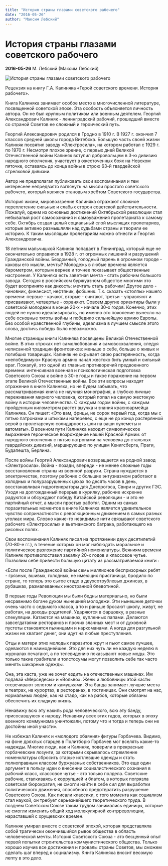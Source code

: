 ```yaml
---
title: "История страны глазами советского рабочего"
date: "2016-05-26"
author: "Максим Лебский"
---
```


# История страны глазами советского рабочего

**2016-05-26** М. Лебский (Максим Лебский)

![История страны глазами советского рабочего](http://loveread.ec/img/photo_books/49592.jpg)

Рецензия на книгу Г.А. Калиняка «Герой советского времени. История рабочего».

Книга Калиняка занимает особое место в многочисленной литературе, посвященной советской эпохе. Эта особость объясняется личность автора. Он не был крупным политиком или военным деятелем. Георгий Александрович Калиняк - ленинградский рабочий, прошедший вместе со страной Советов ее сложный и героический путь.

Георгий Александрович родился в Гродно в 1910 г. В 1927 г. окончил 7 классов средней школы города Витебска. Большую часть своей жизни Калиняк посвятил заводу «Электросила», на котором работал с 1929 г. по 1970 г. Несмотря плохое зрение, с первых дней Великой Отечественной войны Калиняк вступил добровольцем в 3-ю дивизию народного ополчения, участвует в ожесточенных боях на Невском пяточке, оставаясь до конца войны в строю 63-й гвардейской стрелковой дивизии.

Автор не предполагал публиковать свои воспоминания и тем интереснее непредвзято взглянуть на мысли простого советского рабочего, который являлся становым хребтом Советского государства.

История жизни, мировоззрение Калиняка отражают сложное переплетение сильных и слабых сторон советской действительности. Пожалуй, одним из основных достижений Октябрьской революции стал небывалый рост самосознания и самоуважения пролетариата к самому себе. Октябрь создал целый социальный слой мыслящих пролетариев, которые активно размышляли над судьбами страны и творили ее историю. К таким мыслящим пролетариям можно отнести и Георгия Александровича.

18 летним мальчишкой Калиняк попадает в Ленинград, который еще не окончательно оправился в 1928 г. от огромных лишений и разрушений Гражданской войны. Бездомный, голодный парень в огромном городе - каковы его мысли, мечты? Молодежь в любые времена является барометром, которым вернее и точнее показывает общественные настроения. У Калиняка есть заветная мечта - стать рабочим большого завода. Сегодня в российском буржуазном обществе многими это будет воспринято как дикость: мечтать стать рабочим! Другое дело - чиновник, финансист, нефтяник, фсбшник. Т.к. сказать «столпы» нашего времени: первые - качают, вторые - считают, третьи - управляют и присваивают, четвертые - охраняют. Совсем другие ориентиры были у советской молодежи в конце 20-х - начале 30-х годов. Конечно, этих людей не нужно идеализировать, но именно это поколение вынесло на себе основные тяготы войны и победило сильнейшую армию Европы. Без особой нравственной глубины, идеализма в лучшем смысле этого слова, достичь победы было невозможно.

Многие страницы книги Калиняка посвящены Великой Отечественной войне. В этих строках нет самолюбования и самовосхваления, следуя неписанной традиции фронтовиков: меньше о себе, больше о живых и погибших товарищах. Калиняк не скрывает свою растерянность, когда «непобедимую» Красную армию начал жестоко бить умный и сильный враг. Пожалуй, это одной из главных противоречий предвоенного времени: интенсивная военная и психологическая подготовка Советского Союза к войне в 30-е годы и такое поражение на первом этапе Великой Отечественные войны. Все эти вопросы находят отражение в книге Калиняка, но не будем забывать, что рассматриваемая книга не научная монография, а глубоко личные переживания мирного человека, который попал на самую жестокую войну в истории человечества. С каждым годом войны, с каждым пройденным километром растет выучка и знания красноармейца Калиняка. Он пишет: «Это вам, фрицы, не сорок первый год, когда мы с пятью патронами и штыками наперевес, с еще не до конца растерянной верой в пролетарскую солидарность шли на ваши пулеметы и автоматы». В военном пути Калиняка находит символическое выражение героическое возрождение нашей Красной Армии: от народного ополчения с пятью патронами на человека до стальных гвардейских дивизий, марширующих по улицам Кенигсберга, Праги, Будапешта, Берлина.

После войны Георгий Александрович возвращается на родной завод «Электросила». Война - позади, впереди - не менее сложные годы восстановления страны из военной разрухи. Страна нуждается в электричестве, поэтому рабочие с большие энтузиазмом работают в холодных и полуразрушенных цехах по десять часов в день, восстанавливая гидрогенераторы для Днепрогэса, Свири и других ГЭС. Уходя на долгожданный перерыв в курилку, рабочие искренне радуются и обсуждают победу Китайской революции - и это не партийный отчет, а мысли простых работяг. Одним из самых поразительных моментов в книге Калиняка является удивительное чувство сопричастности с революционным движением в самых разных уголках мира. Словно какие-то невидимые нити связывают советского рабочего «Электросилы» и вьетнамского батрака, работающего на рисовых полях.

Свои воспоминания Калиняк писал на протяжении двух десятилетий (70-80-е гг.), в течение которых он мог наблюдать моральное и политическое разложение партийной номенклатуры. Веяниям времени Калиняк противопоставил закалку 20-х годов и классовое чутье. Позволим себе привести большую цитату из рассматриваемой книги :

«Если после Гражданской войны семь миллионов беспризорных ребят - грязных, вшивых, голодных, не имеющих пристанища, бродило по стране, то теперь это сытое стадо в двухсотрублевых джинсах, в рубашках, размалеванных иностранной блевотиной.

В первые годы Революции мы были бедны материально, но были несравнимо богаче духом нынешней молодежи. Эти нынешние деточки очень часто с седьмого класса, а то и раньше бросают школу, живут, не работая, на доходы родителей. Ударяются в фарцовку, в разные спекуляции. Катаются на машинах, купленных папами. Делаются завсегдатаями ресторанов и прочих злачных мест и от духовной пустоты становятся пьяницами и наркоманами. А когда для разгульной жизни не хватает денег, они идут на любые преступления.

Отцы и матери этих молодых паразитов жрут и пьют самое лучшее, одеваются в наимоднейшее. Это для них чуть ли не каждую неделю в журналах печатают, а по телевидению показывают новые моды. Это только такие грабители и толстосумы могут позволить себе так часто менять шикарные одежды.

Она, эта каста, уже не хочет ездить на отечественных машинах. Им подавай «Мерседесы» и «Вольво». Жены и любовницы этой касты отсвечивают золотом и камушками. Эта банда занимает лучшие места в театрах, на курортах, в ресторанах, в гостиницах. Они смотрят на нас, нормальных людей, как на стадо, как на рабов, которые обязаны обеспечить их сладкую жизнь.

Ненавижу всю эту накипь рода человеческого, всю эту банду, присосавшуюся к народу. Ненавижу всех этих гадов, которых в эпоху военного коммунизма уничтожали, потому что и тогда и теперь они не достойны иной участи».

Не избежал Калиняк и «молодого обаяния» фигуры Горбачева. Видимо, на фоне дряхлых старцев в Политборю Горбачев мог вселять какие-то надежды. Многие люди, как и Калиняк, поверили в прекрасные горбачевские лозунги, за которыми скрывалось стремление номенклатуры сбросить старые истлевшие одежды и стать полноправным классом буржуазных собственников. Это еще один аргумент в пользу идеи о внесении социалистического сознания в рабочий класс, классовое чутье - это только полдела. Советские рабочие, сталкиваясь с коррупцией и блатом, в которых погрязла советская бюрократия, не смогли найти в себе сил для выработки политического движения, способного предотвратить разрушение Советского Союза. Как писали классики, с того момента как социализм стал наукой, он требует серьезнейшего теоретического труда. В позднем Советском Союзе таким трудом занимались единицы, которые не смогли изменить общий ход молекулярной контрреволюции, нараставшей с хрущевских времен.

Калиняк умирал вместе с советской эпохой, которая представляла собой трагически окончившийся рывок общества в область человеческой мечты. История Советского Союза - это бесценный опыт первой попытки строительства коммунистического общества. Только хорошо изучив все достижения и провалы страны Советов, мы сможем сделать шаг вперед к социализму. Книга Калиняка вносит весомую лепту в это дело.